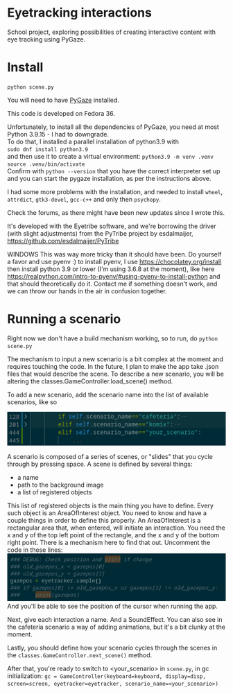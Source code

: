 # Eyetracking interactions
School project, exploring possibilities of creating interactive content with eye tracking using PyGaze.

# Install
`python scene.py`

You will need to have [PyGaze](http://www.pygaze.org/installation/) installed.

This code is developed on Fedora 36. 

Unfortunately, to install all the dependencies of PyGaze, you need at most Python 3.9.15 - I had to downgrade.  
To do that, I installed a parallel installation of python3.9 with  
`sudo dnf install python3.9`  
and then use it to create a virtual environment:
`python3.9 -m venv .venv`  
`source .venv/bin/activate`  
Confirm with `python --version` that you have the correct interpreter set up and you can start the pygaze installation, as per the instructions above.

I had some more problems with the installation, and needed to install `wheel`, `attrdict`, `gtk3-devel`, `gcc-c++` and only then `psychopy`.

Check the forums, as there might have been new updates since I wrote this.

It's developed with the Eyetribe software, and we're borrowing the driver (with slight adjustments) from the PyTribe project by esdalmaijer, https://github.com/esdalmaijer/PyTribe

WINDOWS
This was way more tricky than it should have been. Do yourself a favor and use pyenv :)
to install pyenv, I use https://chocolatey.org/install
then install python 3.9 or lower (I'm using 3.6.8 at the moment), like here https://realpython.com/intro-to-pyenv/#using-pyenv-to-install-python
and that should theoretically do it. Contact me if something doesn't work, and we can throw our hands in the air in confusion together.

# Running a scenario
Right now we don't have a build mechanism working, so to run, do
`python scene.py`

The mechanism to input a new scenario is a bit complex at the moment and requires touching the code. 
In the future, I plan to make the app take .json files that would describe the scene.
To describe a new scenario, you will be altering the classes.GameController.load_scene() method.

To add a new scenario, add the scenario name into the list of available scenarios, like so

![scenario setup](/docs/scenarios.png)

A scenario is composed of a series of scenes, or "slides" that you cycle through by pressing space.
A scene is defined by several things:
- a name
- path to the background image
- a list of registered objects

This list of registered objects is the main thing you have to define. Every such object is an AreaOfInterest object.
You need to know and have a couple things in order to define this properly. An AreaOfInterest is a rectangular area that, when entered, will initiate an interaction.
You need the x and y of the top left point of the rectangle, and the x and y of the bottom right point. 
There is a mechanism here to find that out. Uncomment the code in these lines:  
![debug position](/docs/debug_position.png)
And you'll be able to see the position of the cursor when running the app. 

Next, give each interaction a name.
And a SoundEffect. You can also see in the cafeteria scenario a way of adding animations, but it's a bit clunky at the moment.

Lastly, you should define how your scenario cycles through the scenes in the `classes.GameController.next_scene()` method.

After that, you're ready to switch to <your_scenario> in `scene.py`, in gc initialization:
`gc = GameController(keyboard=keyboard, display=disp, screen=screen, eyetracker=eyetracker, scenario_name=<your_scenario>)`